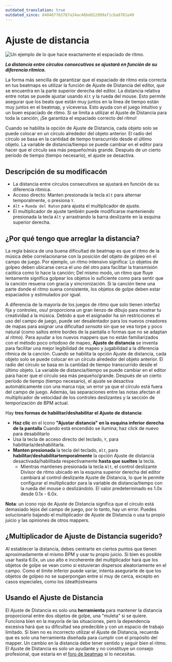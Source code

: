 ```yaml
---
outdated_translation: true
outdated_since: 840467763787a24ac46bdd12d99af1cba9701e49
---
```


# Ajuste de distancia

![Un ejemplo de lo que hace exactamente el espaciado de ritmo.](img/Beatspacing.jpg "Un ejemplo de lo que hace exactamente el espaciado de ritmo.")

***La distancia entre círculos consecutivos se ajustará en función de su diferencia rítmica.***

La forma más sencilla de garantizar que el espaciado de ritmo esta correcta en tus beatmaps es utilizar la función de Ajuste de Distancia del editor, que se encuentra en la parte superior derecha del editor. La distancia relativa entre notas se puede ajustar usando `Alt` y la rueda del mouse. Esto permite asegurar que los beats que están muy juntos en la línea de tiempo están muy juntos en el beatmap, y viceversa. Esto ayuda con el juego intuitivo y un buen espaciado de ritmo. Si se limita a utilizar el Ajuste de Distancia para toda la canción, ¡Se garantiza el espaciado correcto del ritmo!

Cuando se habilita la opción de Ajuste de Distancia, cada objeto solo se puede colocar en un círculo alrededor del objeto anterior. El radio del círculo se basa en la cantidad de tiempo transcurrido desde el último objeto. La variable de distancia/tiempo se puede cambiar en el editor para hacer que el círculo sea más pequeño/más grande. Después de un cierto período de tiempo (tiempo necesario), el ajuste se desactiva.

## Descripción de su modificacón

- La distancia entre círculos consecutivos se ajustará en función de su diferencia rítmica.
- Acceso directo: Manten presionada la tecla `Alt` para alternar temporalmente, o presiona `Y`.
- `Alt` + `Rueda del Raton` para ajusta el multiplicador de ajuste.
- El multiplicador de ajuste también puede modificarse manteniendo presionada la tecla `Alt` y arrastrando la barra deslizante en la esquina superior derecha.

## ¿Por qué tengo que arreglar la distancia?

La regla básica de una buena dificultad de beatmap es que el ritmo de la música debe correlacionarse con la posición del objeto de golpeo en el campo de juego. Por ejemplo, un ritmo intensivo significa: Lo objetos de golpeo deben ubicarse cerca el uno del otro para facilitar la transmisión caótica como lo hace la canción; Del mismo modo, un ritmo que fluye lentamente significa golpear los objetos lo suficiente como para sentir que la canción resuena con gracia y sincronización. Si la canción tiene una parte donde el ritmo suena consistente, los objetos de golpe deben estar espaciados y estimulados por igual.

A diferencia de la mayoría de los juegos de ritmo que solo tienen interfaz fija y controles, osu! proporciona un gran lienzo de dibujo para mostrar tu creatividad a la música. Debido a que el asignador ha sin restricciones el uso del campo de juego, puede ser desalentador para los nuevos creadores de mapas para asignar una dificultad *sensata* sin que se vea torpe y poco natural (como saltos entre bordes de la pantalla o formas que no se adaptan al ritmo). Para ayudar a los nuevos mappers que no están familiarizados con el método poco ortodoxo de mapeo, **Ajuste de distancia** se inventa para facilitar una mejor legibilidad de mapeo y jugabilidad a la diferencia rítmica de la canción. Cuando se habilita la opción Ajuste de distancia, cada objeto solo se puede colocar en un círculo alrededor del objeto anterior. El radio del círculo se basa en la cantidad de tiempo transcurrido desde el último objeto. La variable de distancia/tiempo se puede cambiar en el editor para hacer que el círculo sea más pequeño/grande. Después de un cierto período de tiempo (tiempo necesario), el ajuste se desactiva automáticamente con una marca roja; un error ya que el círculo está fuera del campo de juego. Además, las separaciones entre las notas afectan el multiplicador de velocidad de los controles deslizantes y la sección de temporización de BPM actual.

Hay **tres formas de habilitar/deshabilitar el Ajuste de distancia**:

- **Haz clic** en el icono **"Ajustar distancia" en la esquina inferior derecha de la pantalla** Cuando está encendido se ilumina; haz click de nuevo para desabilitarlo
- Usa la tecla de acceso directo del teclado, `Y`, para habilitarla/deshabilitarla.
- **Manten presionada** la tecla del teclado, `Alt`, para **habilitar/deshabilitartemporalmente** la opción Ajuste de distancia desactivada/habilitada respectivamente **hasta que sueltes** la tecla.
  - Mientras mantienes presionada la tecla `Alt`, el control deslizante Divisor de ritmo ubicado en la esquina superior derecha del editor cambiará al control deslizante Ajuste de Distancia, lo que le permite configurar el multiplicador para la variable de distancia/tiempo con la rueda del mouse o deslizándolo. El valor predeterminado es 1.0x desde 0.1x - 6.0x.

**Nota**: un icono rojo de Ajuste de Distancia significa que el círculo está demasiado lejos del campo de juego, por lo tanto, hay un error. Puedes solucionarlo bajando el multiplicador de Ajuste de Distancia o usa tu propio juicio y las opiniones de otros mappers.

## ¿Multiplicador de Ajuste de Distancia sugerido?

Al establecer la distancia, debes centrarte en ciertos puntos que tienen aproximadamente el mismo BPM y usar tu propio juicio. Si bien es posible usar hasta 6.0x, un uso alto e incoherente del multiplicador hará que los objetos de golpe se vean como si estuvieran dispersos aleatoriamente en el campo. Como el límite inferior puede variar, intenta asegurarte de que los objetos de golpeo no se superpongan entre sí muy de cerca, excepto en casos especiales, como los (death)streams

## Usando el Ajuste de Distancia

El Ajuste de Distancia es solo una **herramienta** para mantener la distancia proporcional entre dos objetos de golpe, una "muleta" si se quiere. Funciona bien en la mayoría de las situaciones, pero la dependencia excesiva hará que su dificultad sea predecible y con un espacio de trabajo limitado. Si bien no es incorrecto utilizar el Ajuste de Distancia, recuerda que es solo una herramienta diseñada para cumplir con el propósito del mapper. Un cambio en la distancia debe tener sentido y seguir bien el ritmo. El Ajuste de Distancia es solo un ayudante y no constituye un consejo profesional, que estaría en el [foro de beatmap](https://osu.ppy.sh/community/forums/56) si lo necesitas.
